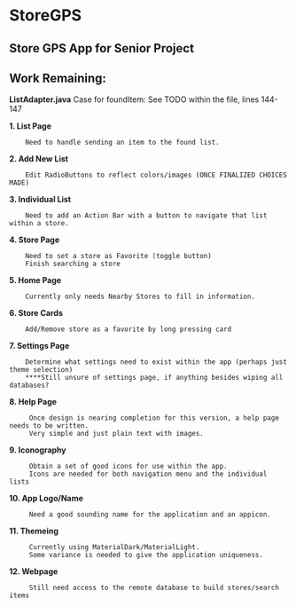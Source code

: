 StoreGPS
========

Store GPS App for Senior Project
--------------------------------

Work Remaining:
---------------

**ListAdapter.java**
        Case for foundItem:
        See TODO within the file, lines 144-147


 **1. List Page** 
 
        Need to handle sending an item to the found list.
        
        

 **2. Add New List**
 
        Edit RadioButtons to reflect colors/images (ONCE FINALIZED CHOICES MADE)
        
        

**3. Individual List**

        Need to add an Action Bar with a button to navigate that list within a store.
        
        

 **4. Store Page**
 
        Need to set a store as Favorite (toggle button)
        Finish searching a store
        
        

 **5. Home Page**
 
        Currently only needs Nearby Stores to fill in information.
        
        
 
 **6. Store Cards**
 
        Add/Remove store as a favorite by long pressing card
        
        
 **7. Settings Page**
 
        Determine what settings need to exist within the app (perhaps just theme selection)
        ****Still unsure of settings page, if anything besides wiping all databases?
        
        
 **8. Help Page**
 
         Once design is nearing completion for this version, a help page needs to be written.
         Very simple and just plain text with images.
         
         
 **9. Iconography**
 
         Obtain a set of good icons for use within the app.
         Icons are needed for both navigation menu and the individual lists
         
         
 **10. App Logo/Name**
 
         Need a good sounding name for the application and an appicon.
         
         
 **11. Themeing**
 
         Currently using MaterialDark/MaterialLight.  
         Some variance is needed to give the application uniqueness.
         
         
 **12. Webpage**
 
         Still need access to the remote database to build stores/search items
         
         
